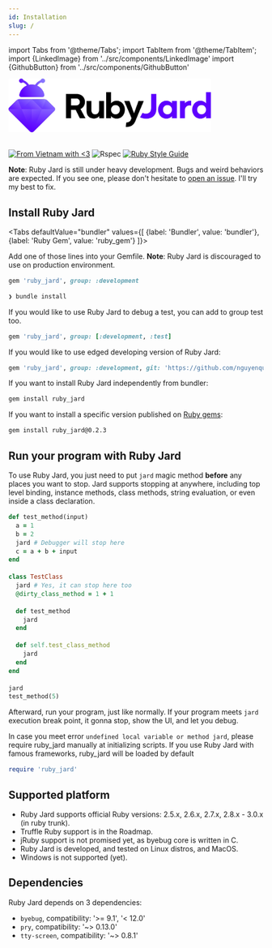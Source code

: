 ```yaml
---
id: Installation
slug: /
---
```


import Tabs from '@theme/Tabs';
import TabItem from '@theme/TabItem';
import {LinkedImage} from '../src/components/LinkedImage'
import {GithubButton} from '../src/components/GithubButton'

<img src="/img/logo/logo-full.png" width="400"/>
<br/><br/>

[![From Vietnam with <3](https://raw.githubusercontent.com/webuild-community/badge/master/svg/love.svg)](https://webuild.community) ![Rspec](https://github.com/nguyenquangminh0711/ruby_jard/workflows/Rspec/badge.svg?branch=master) [![Ruby Style Guide](https://img.shields.io/badge/code_style-rubocop-brightgreen.svg)](https://github.com/rubocop-hq/rubocop) <GithubButton inline="true" size="small" height="20" width="100"/>

**Note**: Ruby Jard is still under heavy development. Bugs and weird behaviors are expected. If you see one, please don't hesitate to [open an issue](https://github.com/nguyenquangminh0711/ruby_jard/issues). I'll try my best to fix.

## Install Ruby Jard

<Tabs
  defaultValue="bundler"
  values={[
    {label: 'Bundler', value: 'bundler'},
    {label: 'Ruby Gem', value: 'ruby_gem'}
  ]}>
  <TabItem value="bundler">

  Add one of those lines into your Gemfile. **Note**: Ruby Jard is discouraged to use on production environment.

  ```ruby
  gem 'ruby_jard', group: :development
  ```

  ```bash
  ❯ bundle install
  ```

  If you would like to use Ruby Jard to debug a test, you can add to group test too.


  ```ruby
  gem 'ruby_jard', group: [:development, :test]
  ```

  If you would like to use edged developing version of Ruby Jard:

  ```ruby
  gem 'ruby_jard', group: :development, git: 'https://github.com/nguyenquangminh0711/ruby_jard'
  ```

  </TabItem>

  <TabItem value="ruby_gem">

  If you want to install Ruby Jard independently from bundler:

  ```bash
  gem install ruby_jard
  ```

  If you want to install a specific version published on [Ruby gems](https://rubygems.org/gems/ruby_jard):

  ```bash
  gem install ruby_jard@0.2.3
  ```

  </TabItem>
</Tabs>

## Run your program with Ruby Jard

<LinkedImage link="/img/getting_started/how-to-use.gif" alt="How to run your program with Ruby Jard"/>

To use Ruby Jard, you just need to put `jard` magic method **before** any places you want to stop. Jard supports stopping at anywhere, including top level binding, instance methods, class methods, string evaluation, or even inside a class declaration.

```ruby
def test_method(input)
  a = 1
  b = 2
  jard # Debugger will stop here
  c = a + b + input
end

class TestClass
  jard # Yes, it can stop here too
  @dirty_class_method = 1 + 1

  def test_method
    jard
  end

  def self.test_class_method
    jard
  end
end

jard
test_method(5)
```

Afterward, run your program, just like normally. If your program meets `jard` execution break point, it gonna stop, show the UI, and let you debug.

In case you meet error `undefined local variable or method jard`, please require ruby_jard manually at initializing scripts. If you use Ruby Jard with famous frameworks, ruby_jard will be loaded by default

```ruby
require 'ruby_jard'
```

## Supported platform

- Ruby Jard supports official Ruby versions: 2.5.x, 2.6.x, 2.7.x, 2.8.x - 3.0.x (in ruby trunk).
- Truffle Ruby support is in the Roadmap.
- jRuby support is not promised yet, as byebug core is written in C.
- Ruby Jard is developed, and tested on Linux distros, and MacOS.
- Windows is not supported (yet).

## Dependencies

Ruby Jard depends on 3 dependencies:
- `byebug`, compatibility: '>= 9.1', '< 12.0'
- `pry`, compatibility: '~> 0.13.0'
- `tty-screen`, compatibility: '~> 0.8.1'
